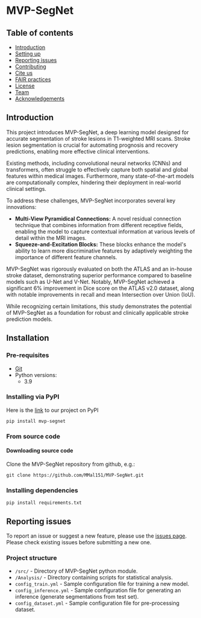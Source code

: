 # MVP-SegNet

## Table of contents
* [Introduction](#introduction)
* [Setting up](#setting-up-SPARC-SPy)
* [Reporting issues](#reporting-issues)
* [Contributing](#contributing)
* [Cite us](#cite-us)
* [FAIR practices](#fair-practices)
* [License](#license)
* [Team](#team)
* [Acknowledgements](#acknowledgements)

## Introduction
This project introduces MVP-SegNet, a deep learning model designed for accurate segmentation of stroke lesions in T1-weighted MRI scans. Stroke lesion segmentation is crucial for automating prognosis and recovery predictions, enabling more effective clinical interventions. 

Existing methods, including convolutional neural networks (CNNs) and transformers, often struggle to effectively capture both spatial and global features within medical images. Furthermore, many state-of-the-art models are computationally complex, hindering their deployment in real-world clinical settings. 

To address these challenges, MVP-SegNet incorporates several key innovations:

* **Multi-View Pyramidical Connections:** A novel residual connection technique that combines information from different receptive fields, enabling the model to capture contextual information at various levels of detail within the MRI images.
* **Squeeze-and-Excitation Blocks:** These blocks enhance the model's ability to learn more discriminative features by adaptively weighting the importance of different feature channels.

MVP-SegNet was rigorously evaluated on both the ATLAS and an in-house stroke dataset, demonstrating superior performance compared to baseline models such as U-Net and V-Net. Notably, MVP-SegNet achieved a significant 6% improvement in Dice score on the ATLAS v2.0 dataset, along with notable improvements in recall and mean Intersection over Union (IoU).

While recognizing certain limitations, this study demonstrates the potential of MVP-SegNet as a foundation for robust and clinically applicable stroke prediction models.


## Installation
### Pre-requisites 
- [Git](https://git-scm.com/)
- Python versions:
   - 3.9
###  Installing via PyPI

Here is the [link](https://pypi.org/project//) to our project on PyPI 
```
pip install mvp-segnet
```
### From source code
#### Downloading source code
Clone the MVP-SegNet repository from github, e.g.:
```
git clone https://github.com/MMal151/MVP-SegNet.git 
```

### Installing dependencies
```
pip install requirements.txt
```

## Reporting issues 
To report an issue or suggest a new feature, please use the [issues page](https://github.com/MMal151/MVP-SegNet/issues). 
Please check existing issues before submitting a new one.

### Project structure
* `/src/` - Directory of MVP-SegNet python module.
* `/Analysis/` - Directory containing scripts for statistical analysis.
* `config_train.yml` - Sample configuration file for training a new model.
* `config_inference.yml` - Sample configuration file for generating an inference (generate segmentations from test set).
* `config_dataset.yml` - Sample configuration file for pre-processing dataset.



